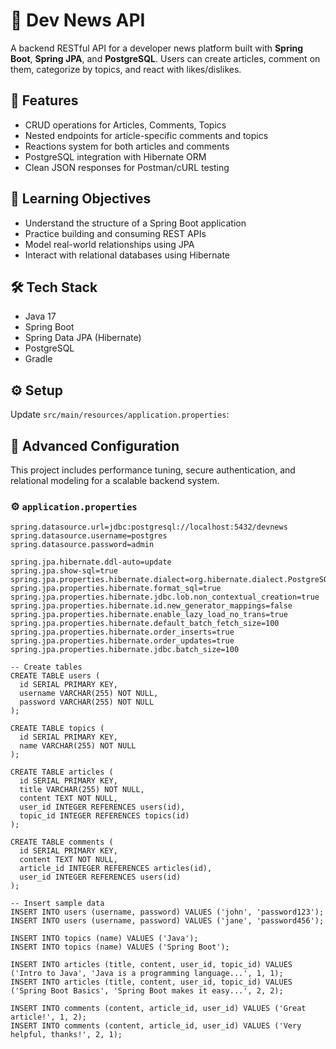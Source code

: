 # 📰 Dev News API

A backend RESTful API for a developer news platform built with **Spring Boot**, **Spring JPA**, and **PostgreSQL**. Users can create articles, comment on them, categorize by topics, and react with likes/dislikes.

## 🚀 Features

- CRUD operations for Articles, Comments, Topics
- Nested endpoints for article-specific comments and topics
- Reactions system for both articles and comments
- PostgreSQL integration with Hibernate ORM
- Clean JSON responses for Postman/cURL testing

## 🧠 Learning Objectives

- Understand the structure of a Spring Boot application
- Practice building and consuming REST APIs
- Model real-world relationships using JPA
- Interact with relational databases using Hibernate

## 🛠️ Tech Stack

- Java 17
- Spring Boot
- Spring Data JPA (Hibernate)
- PostgreSQL
- Gradle

## ⚙️ Setup

Update `src/main/resources/application.properties`:

## 🔐 Advanced Configuration

This project includes performance tuning, secure authentication, and relational modeling for a scalable backend system.

### ⚙️ `application.properties`

```properties
spring.datasource.url=jdbc:postgresql://localhost:5432/devnews
spring.datasource.username=postgres
spring.datasource.password=admin

spring.jpa.hibernate.ddl-auto=update
spring.jpa.show-sql=true
spring.jpa.properties.hibernate.dialect=org.hibernate.dialect.PostgreSQLDialect
spring.jpa.properties.hibernate.format_sql=true
spring.jpa.properties.hibernate.jdbc.lob.non_contextual_creation=true
spring.jpa.properties.hibernate.id.new_generator_mappings=false
spring.jpa.properties.hibernate.enable_lazy_load_no_trans=true
spring.jpa.properties.hibernate.default_batch_fetch_size=100
spring.jpa.properties.hibernate.order_inserts=true
spring.jpa.properties.hibernate.order_updates=true
spring.jpa.properties.hibernate.jdbc.batch_size=100

-- Create tables
CREATE TABLE users (
  id SERIAL PRIMARY KEY,
  username VARCHAR(255) NOT NULL,
  password VARCHAR(255) NOT NULL
);

CREATE TABLE topics (
  id SERIAL PRIMARY KEY,
  name VARCHAR(255) NOT NULL
);

CREATE TABLE articles (
  id SERIAL PRIMARY KEY,
  title VARCHAR(255) NOT NULL,
  content TEXT NOT NULL,
  user_id INTEGER REFERENCES users(id),
  topic_id INTEGER REFERENCES topics(id)
);

CREATE TABLE comments (
  id SERIAL PRIMARY KEY,
  content TEXT NOT NULL,
  article_id INTEGER REFERENCES articles(id),
  user_id INTEGER REFERENCES users(id)
);

-- Insert sample data
INSERT INTO users (username, password) VALUES ('john', 'password123');
INSERT INTO users (username, password) VALUES ('jane', 'password456');

INSERT INTO topics (name) VALUES ('Java');
INSERT INTO topics (name) VALUES ('Spring Boot');

INSERT INTO articles (title, content, user_id, topic_id) VALUES ('Intro to Java', 'Java is a programming language...', 1, 1);
INSERT INTO articles (title, content, user_id, topic_id) VALUES ('Spring Boot Basics', 'Spring Boot makes it easy...', 2, 2);

INSERT INTO comments (content, article_id, user_id) VALUES ('Great article!', 1, 2);
INSERT INTO comments (content, article_id, user_id) VALUES ('Very helpful, thanks!', 2, 1);
